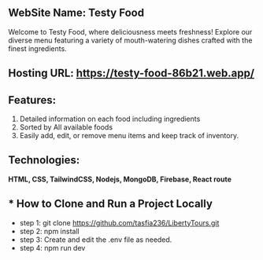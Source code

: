 ## WebSite Name: Testy Food
Welcome to Testy Food, where deliciousness meets freshness! Explore our diverse menu featuring a variety of mouth-watering dishes crafted with the finest ingredients.

## Hosting URL: https://testy-food-86b21.web.app/

## Features:
1. 	Detailed information on each food including ingredients
2. Sorted by All available foods
3. Easily add, edit, or remove menu items and keep track of inventory.

## <strong> Technologies: </strong>
<strong> HTML, CSS, TailwindCSS, Nodejs, MongoDB, Firebase, React route </strong>

## <strong> * How to Clone and Run a Project Locally </strong>
* step 1: git clone https://github.com/tasfia236/LibertyTours.git
* step 2: npm install
* step 3: Create and edit the .env file as needed.
* step 4: npm run dev
